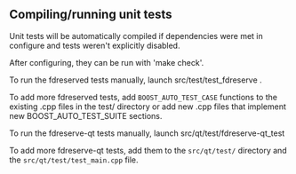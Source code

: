 Compiling/running unit tests
------------------------------------

Unit tests will be automatically compiled if dependencies were met in configure
and tests weren't explicitly disabled.

After configuring, they can be run with 'make check'.

To run the fdreserved tests manually, launch src/test/test_fdreserve .

To add more fdreserved tests, add `BOOST_AUTO_TEST_CASE` functions to the existing
.cpp files in the test/ directory or add new .cpp files that
implement new BOOST_AUTO_TEST_SUITE sections.

To run the fdreserve-qt tests manually, launch src/qt/test/fdreserve-qt_test

To add more fdreserve-qt tests, add them to the `src/qt/test/` directory and
the `src/qt/test/test_main.cpp` file.
